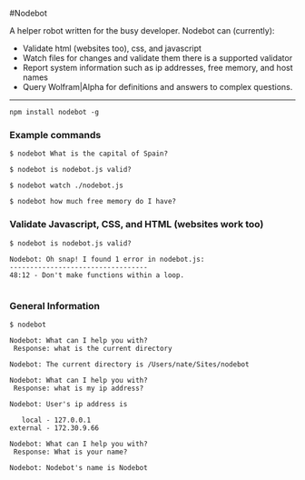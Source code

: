 #Nodebot

A helper robot written for the busy developer. Nodebot can (currently):

- Validate html (websites too), css, and javascript 
- Watch files for changes and validate them there is a supported validator
- Report system information such as ip addresses, free memory, and host names
- Query Wolfram|Alpha for definitions and answers to complex questions.

---

```
npm install nodebot -g
```

### Example commands

```
$ nodebot What is the capital of Spain?

$ nodebot is nodebot.js valid?

$ nodebot watch ./nodebot.js

$ nodebot how much free memory do I have?
```

### Validate Javascript, CSS, and HTML (websites work too)
```
$ nodebot is nodebot.js valid?

Nodebot: Oh snap! I found 1 error in nodebot.js: 
----------------------------------
48:12 - Don't make functions within a loop.
 
```


### General Information
```
$ nodebot

Nodebot: What can I help you with?
 Response: what is the current directory

Nodebot: The current directory is /Users/nate/Sites/nodebot

Nodebot: What can I help you with?
 Response: what is my ip address?

Nodebot: User's ip address is 

   local - 127.0.0.1
external - 172.30.9.66

Nodebot: What can I help you with?
 Response: What is your name?

Nodebot: Nodebot's name is Nodebot

``` 
 
